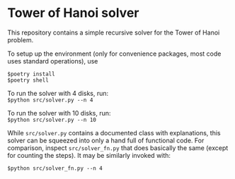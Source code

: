 # Tower of Hanoi solver

This repository contains a simple recursive solver for the Tower of Hanoi problem.  

To setup up the environment (only for convenience packages, most code uses standard operations), use  

```$poetry install```   
```$poetry shell```  


To run the solver with 4 disks, run:  
```$python src/solver.py --n 4```

To run the solver with 10 disks, run:    
```$python src/solver.py --n 10```  

While `src/solver.py` contains a documented class with explanations, this solver can be squeezed into 
only a hand full of functional code. For comparison, inspect `src/solver_fn.py` that does basically the 
same (except for counting the steps). It may be similarly invoked with:  

```$python src/solver_fn.py --n 4```
